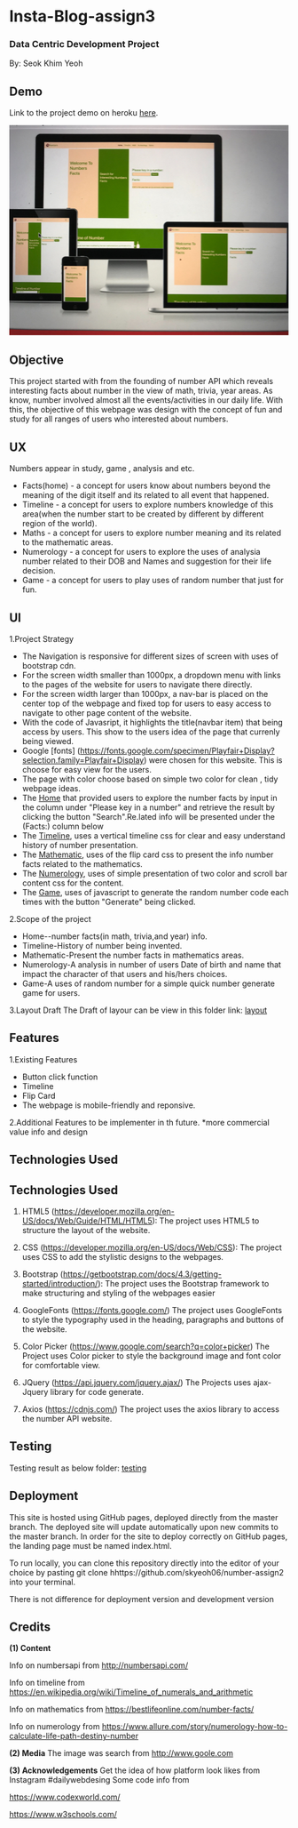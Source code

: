 
# **Insta-Blog-assign3**

### Data Centric Development Project

By: Seok Khim Yeoh

## **Demo**

Link to the project demo on heroku [here](https://insta-blogs.herokuapp.com/).

![Desktop image](https://github.com/skyeoh06/number-assign2/blob/master/testing/responsive.jpg)

## **Objective**

This project started with from the founding of number API which reveals interesting facts about number in the view of math, trivia, year areas. As know, number involved almost all the events/activities in our daily life.
With this, the objective of this webpage was design with the concept of fun and study for all ranges of users who interested about numbers.

## **UX**
Numbers appear in study, game , analysis and etc. 
* Facts(home) - a concept for users know about numbers beyond the meaning of the digit itself and its related to all event that happened.
* Timeline - a concept for users to explore numbers knowledge of this area(when the number start to be created by different by different region of the world).
* Maths - a concept for users to explore number meaning and its related to the mathematic areas.
* Numerology - a concept for users to explore the uses of analysia number related to their DOB and Names and suggestion for their life decision.
* Game - a concept for users to play uses of random number that just for fun.


## **UI**
1.Project Strategy
* The Navigation is responsive for different sizes of screen with uses of bootstrap cdn. 
* For the screen width smaller than 1000px, a dropdown menu with links to the pages of the website for users to navigate there directly.
* For the screen width larger than 1000px, a nav-bar is placed on the center top of the webpage and fixed top for users to easy access to navigate to other page content of the website.
* With the code of Javasript, it highlights the title(navbar item) that being access by users. This show to the users idea of the page that currenly being viewed.
* Google [fonts] (https://fonts.google.com/specimen/Playfair+Display?selection.family=Playfair+Display) were chosen for this website. This is choose for easy view for the users.
* The page with color choose based on simple two color for clean , tidy webpage ideas.
* The [Home](https://skyeoh06.github.io/number-assign2/#home) that provided users to explore the number facts by input in the column under "Please key in a number" and retrieve the result by clicking the button "Search".Re.lated info will be presented under the (Facts:) column below
* The [Timeline](https://skyeoh06.github.io/number-assign2/#timeline), uses a vertical timeline css for clear and easy understand history of number presentation.
* The [Mathematic](https://skyeoh06.github.io/number-assign2/#mathematic), uses of the flip card css to present the info number facts related to the mathematics.
* The [Numerology](https://skyeoh06.github.io/number-assign2/#numerology), uses of simple presentation of two color and scroll bar content css for the content.
* The [Game](https://skyeoh06.github.io/number-assign2/#game), uses of javascript to generate the random number code each times with the button "Generate" being clicked.

2.Scope of the project
* Home--number facts(in math, trivia,and year) info.
* Timeline-History of number being invented.
* Mathematic-Present the number facts in mathematics areas.
* Numerology-A analysis in number of users Date of birth and name that impact the character of that users and his/hers choices.
* Game-A uses of random number for a simple quick number generate game for users.

3.Layout Draft
The Draft of layour can be view in this folder link:
[layout](https://github.com/skyeoh06/number-assign2/tree/master/XD-layout%20draft)

## **Features**
1.Existing Features
* Button click function
* Timeline
* Flip Card
* The webpage is mobile-friendly and reponsive.

2.Additional Features to be implementer in th future.
*more commercial value info and design

## **Technologies Used**
## **Technologies Used**
1. HTML5 (https://developer.mozilla.org/en-US/docs/Web/Guide/HTML/HTML5): The project uses HTML5 to structure the layout of the website.

2. CSS (https://developer.mozilla.org/en-US/docs/Web/CSS): The project uses CSS to add the stylistic designs to the webpages.

3. Bootstrap (https://getbootstrap.com/docs/4.3/getting-started/introduction/): The project uses the Bootstrap framework to make structuring and styling of the webpages easier

4. GoogleFonts (https://fonts.google.com/) The project uses GoogleFonts to style the typography used in the heading, paragraphs and buttons of the website.

5. Color Picker (https://www.google.com/search?q=color+picker) The Project uses Color picker to style the background image and font color for comfortable view.

6. JQuery (https://api.jquery.com/jquery.ajax/) The Projects uses ajax-Jquery library for code generate.

7. Axios (https://cdnjs.com/) The project uses the axios library to access the number API website.

## **Testing**
Testing result as below folder:
[testing](https://github.com/skyeoh06/number-assign2/tree/master/testing)

## **Deployment**
This site is hosted using GitHub pages, deployed directly from the master branch. The deployed site will update automatically upon new commits to the master branch. In order for the site to deploy correctly on GitHub pages, the landing page must be named index.html.

To run locally, you can clone this repository directly into the editor of your choice by pasting git clone hhttps://github.com/skyeoh06/number-assign2 into your terminal.

There is not difference for deployment version and development version

## **Credits**
**(1) Content**

Info on numbersapi from http://numbersapi.com/

Info on timeline from https://en.wikipedia.org/wiki/Timeline_of_numerals_and_arithmetic

Info on mathematics from https://bestlifeonline.com/number-facts/

Info on numerology from https://www.allure.com/story/numerology-how-to-calculate-life-path-destiny-number

**(2) Media**
The image was search from http://www.goole.com 

**(3) Acknowledgements**
Get the idea of how platform look likes from Instagram #dailywebdesing
Some code info from 

https://www.codexworld.com/ 

https://www.w3schools.com/
